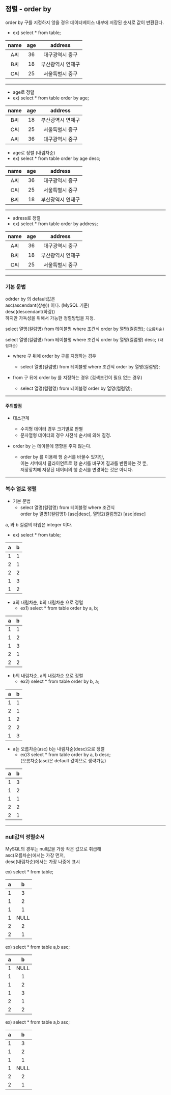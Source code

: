 ## 정렬 - order by
order by 구를 지정하지 않을 경우 데이터베이스 내부에 저장된 순서로 값이 반환된다.


 - ex) select * from table;
   
| name | age  | address|  
|:---:|:---:|:---:|  
| A씨  |   36 | 대구광역시 중구|  
| B씨  |   18 | 부산광역시 연제구|  
| C씨  |   25 | 서울특별시 중구|

---  
 - age로 정렬
 - ex) select * from table order by age;

|  name | age  | address                   |
|:---:|:---:|:---:|
| B씨  |   18 | 부산광역시 연제구|
| C씨  |   25 | 서울특별시 중구|
| A씨  |   36 | 대구광역시 중구 |

- age로 정렬 (내림차순)
 - ex) select * from table order by age desc;

| name | age  | address  |
|:---:|:---:|:---:|
| A씨  |   36 | 대구광역시 중구  |
| C씨  |   25 | 서울특별시 중구  |
| B씨  |   18 | 부산광역시 연제구|
 ---

- adress로 정렬
 - ex) select * from table order by address;
 
| name | age  | address                   |
|:---:|:---:|:---:|
| A씨  |   36 | 대구광역시 중구           |
| B씨  |   18 | 부산광역시 연제구         |
| C씨  |   25 | 서울특별시 중구           |
  
  ---

### 기본 문법
odrder by 의 default값은    
asc(ascendant(상승)) 이다. (MySQL 기준)  
desc(descendant(하강))  
하지만 가독성을 위해서  가능한 정렬방법을 지정.
  

select 열명(컬럼명) from 테이블명 where 조건식 order by 열명(컬럼명);  `(오름차순)`
    
select 열명(컬럼명) from 테이블명 where 조건식 order by 열명(컬럼명) desc; `(내림차순)`  


- where 구 뒤에 order by 구를 지정하는 경우  
  - select 열명(컬럼명) from 테이블명 where 조건식 order by 열명(컬럼명);

- from 구 뒤에 order by 를 지정하는 경우  (검색조건이 필요 없는 경우)
  - select 열명(컬럼명) from 테이블명 order by 열명(컬럼명);

--- 
#### 주의할점
- 대소관계
  - 수치형 데이터 경우 크기별로 판별  
  - 문자열형 데이터의 경우  사전식 순서에 의해 결정.
 
- order by 는 테이블에 영향을 주지 않는다.
   - order by 를 이용해 행 순서를 바꿀수 있지만,  
   이는 서버에서 클라이언트로 행 순서를 바꾸어 결과를 반환하는 것 뿐,  
  저장장치에 저장된 데이터의 행 순서를 변경하는 것은 아니다.

--- 

### 복수 열로 정렬
- 기본 문법
  - select 열명(컬럼명) from 테이블명 where 조건식  
   order by 열명1(컬럼명1) \[asc|desc],  열명2(컬럼명2) \[asc|desc] 

a, 와 b 컬럼의 타입은 integer 이다.  

- ex) select * from table;

| a    | b    |
|:----:|:----:|
|    1 |    1 |
|    2 |    1 |
|    2 |    2 |
|    1 |    3 |
|    1 |    2 |


- a의 내림차순, b의 내림차순 으로 정렬
  - ex1) select * from table order by a, b;
  
| a    | b    |
|:----:|:----:|
|    1 |    1 |
|    1 |    2 |
|    1 |    3 |
|    2 |    1 |
|    2 |    2 |


- b의 내림차순, a의 내림차순 으로 정렬
  - ex2) select * from table order by b, a;
  
| a    | b    |
|:----:|:----:|
|    1 |    1 |
|    2 |    1 |
|    1 |    2 |
|    2 |    2 |
|    1 |    3 |

- a는 오름차순(asc) b는 내림차순(desc)으로 정렬
  - ex)3 select * from table order by a, b desc;  
    (오름차순(asc)은 default 값이므로 생략가능)

| a    | b    |
|:-:|:-:|
|    1 |    3 |
|    1 |    2 |
|    1 |    1 |
|    2 |    2 |
|    2 |    1 |

--- 
### null값의 정렬순서
MySQL의 경우는 null값을 가장 작은 값으로 취급해  
asc(오름차순)에서는 가장 먼저,  
desc(내림차순)에서는 가장 나중에 표시

ex) select * from table; 

| a    | b    |
|:-:|:-:|
|    1 |    3 |
|    1 |    2 |
|    1 |    1 |
|    1 | NULL |
|    2 |    2 |
|    2 |    1 |


ex) select * from table a,b asc; 

| a    | b    |
|:-:|:-:|
|    1 | NULL |
|    1 |    1 |
|    1 |    2 |
|    1 |    3 |
|    2 |    1 |
|    2 |    2 |

ex) select * from table a,b asc;

| a    | b    |
|:-:|:-:|
|    1 |    3 |
|    1 |    2 |
|    1 |    1 |
|    1 | NULL |
|    2 |    2 |
|    2 |    1 |
